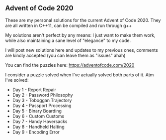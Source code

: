## Advent of Code 2020

These are my personal solutions for the current Advent of Code 2020. They are all written in C++11, can be compiled and run through g++

My solutions aren't perfect by any means: I just want to make them work, while also maintaining a sane level of "elegance" to my code.

I will post new solutions here and updates to my previous ones, comments are kindly accepted (you can leave them as "issues" ahah)	

You can find the puzzles here: https://adventofcode.com/2020

I consider a puzzle solved when I've actually solved both parts of it. Atm I've solved:

- Day 1 - Report Repair
- Day 2 - Password Philosophy
- Day 3 - Toboggan Trajectory
- Day 4 - Passport Processing
- Day 5 - Binary Boarding
- Day 6 - Custom Customs
- Day 7 - Handy Haversacks
- Day 8 - Handheld Halting
- Day 9 - Encoding Error